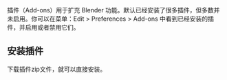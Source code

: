 


插件（Add-ons）用于扩充 Blender 功能。默认已经安装了很多插件，但多数并未启用。你可以在菜单：Edit > Preferences > Add-ons 中看到已经安装的插件，并启用或者禁用它们。

## 安装插件

下载插件zip文件，就可以直接安装。


